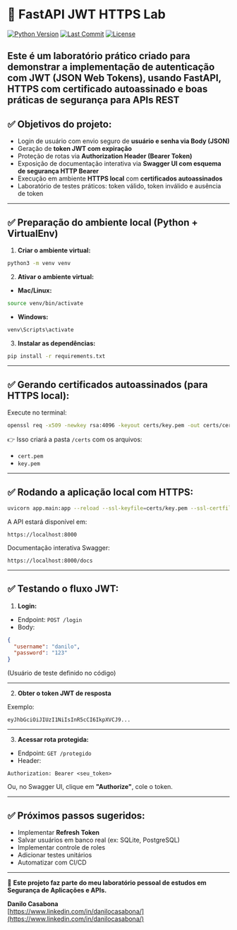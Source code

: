 

# 🔐 FastAPI JWT HTTPS Lab

[![Python Version](https://img.shields.io/badge/python-3.12-blue)](https://www.python.org/downloads/release/python-3120/)
[![Last Commit](https://img.shields.io/github/last-commit/danilocasabona/fastapi-jwt-https-lab)](https://github.com/danilocasabona/fastapi-jwt-https-lab/commits/main)
[![License](https://img.shields.io/github/license/danilocasabona/fastapi-jwt-https-lab)](LICENSE)

Este é um laboratório prático criado para demonstrar a implementação de **autenticação com JWT (JSON Web Tokens)**, usando **FastAPI**, **HTTPS com certificado autoassinado** e **boas práticas de segurança para APIs REST**
---

## ✅ Objetivos do projeto:

- Login de usuário com envio seguro de **usuário e senha via Body (JSON)**
- Geração de **token JWT com expiração**
- Proteção de rotas via **Authorization Header (Bearer Token)**
- Exposição de documentação interativa via **Swagger UI com esquema de segurança HTTP Bearer**
- Execução em ambiente **HTTPS local** com **certificados autoassinados**
- Laboratório de testes práticos: token válido, token inválido e ausência de token

---

## ✅ Preparação do ambiente local (Python + VirtualEnv)

1. **Criar o ambiente virtual:**

```bash
python3 -m venv venv
```

2. **Ativar o ambiente virtual:**

- **Mac/Linux:**
```bash
source venv/bin/activate
```

- **Windows:**
```bash
venv\Scripts\activate
```

3. **Instalar as dependências:**

```bash
pip install -r requirements.txt
```

---

## ✅ Gerando certificados autoassinados (para HTTPS local):

Execute no terminal:

```bash
openssl req -x509 -newkey rsa:4096 -keyout certs/key.pem -out certs/cert.pem -days 365 -nodes
```

👉 Isso criará a pasta `/certs` com os arquivos:

- `cert.pem`
- `key.pem`

---

## ✅ Rodando a aplicação local com HTTPS:

```bash
uvicorn app.main:app --reload --ssl-keyfile=certs/key.pem --ssl-certfile=certs/cert.pem
```

A API estará disponível em:

```
https://localhost:8000
```

Documentação interativa Swagger:

```
https://localhost:8000/docs
```

---

## ✅ Testando o fluxo JWT:

1. **Login:**

- Endpoint: `POST /login`
- Body:

```json
{
  "username": "danilo",
  "password": "123"
}
```

(Usuário de teste definido no código)

---

2. **Obter o token JWT de resposta**

Exemplo:

```
eyJhbGciOiJIUzI1NiIsInR5cCI6IkpXVCJ9...
```

---

3. **Acessar rota protegida:**

- Endpoint: `GET /protegido`
- Header:

```
Authorization: Bearer <seu_token>
```

Ou, no Swagger UI, clique em **"Authorize"**, cole o token.

---

## ✅ Próximos passos sugeridos:

- Implementar **Refresh Token**
- Salvar usuários em banco real (ex: SQLite, PostgreSQL)
- Implementar controle de roles
- Adicionar testes unitários
- Automatizar com CI/CD

---

📌 **Este projeto faz parte do meu laboratório pessoal de estudos em Segurança de Aplicações e APIs.**

**Danilo Casabona**  
[https://www.linkedin.com/in/danilocasabona/](https://www.linkedin.com/in/danilocasabona/)